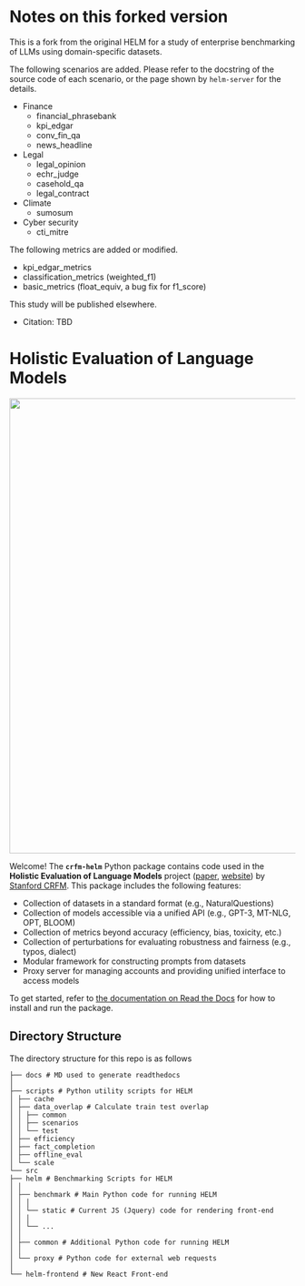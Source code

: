 <!--intro-start-->
# Notes on this forked version
This is a fork from the original HELM for a study of enterprise benchmarking of LLMs using domain-specific datasets.

The following scenarios are added. Please refer to the docstring of the source code of each scenario, or the page shown by `helm-server` for the details.
- Finance
    - financial_phrasebank
    - kpi_edgar
    - conv_fin_qa
    - news_headline
- Legal
    - legal_opinion
    - echr_judge
    - casehold_qa
    - legal_contract
- Climate
    - sumosum
- Cyber security
    - cti_mitre

The following metrics are added or modified.
- kpi_edgar_metrics
- classification_metrics  (weighted_f1)
- basic_metrics  (float_equiv, a bug fix for f1_score)

This study will be published elsewhere.
- Citation: TBD

# Holistic Evaluation of Language Models

[comment]: <> (When using the img tag, which allows us to specify size, src has to be a URL.)
<img src="https://github.com/stanford-crfm/helm/raw/main/src/helm/benchmark/static/images/helm-logo.png" alt=""  width="800"/>

Welcome! The **`crfm-helm`** Python package contains code used in the **Holistic Evaluation of Language Models** project ([paper](https://arxiv.org/abs/2211.09110), [website](https://crfm.stanford.edu/helm/latest/)) by [Stanford CRFM](https://crfm.stanford.edu/). This package includes the following features:

- Collection of datasets in a standard format (e.g., NaturalQuestions)
- Collection of models accessible via a unified API (e.g., GPT-3, MT-NLG, OPT, BLOOM)
- Collection of metrics beyond accuracy (efficiency, bias, toxicity, etc.)
- Collection of perturbations for evaluating robustness and fairness (e.g., typos, dialect)
- Modular framework for constructing prompts from datasets
- Proxy server for managing accounts and providing unified interface to access models
<!--intro-end-->

To get started, refer to [the documentation on Read the Docs](https://crfm-helm.readthedocs.io/) for how to install and run the package.

## Directory Structure

The directory structure for this repo is as follows

```
├── docs # MD used to generate readthedocs
│
├── scripts # Python utility scripts for HELM
│ ├── cache
│ ├── data_overlap # Calculate train test overlap
│ │ ├── common
│ │ ├── scenarios
│ │ └── test
│ ├── efficiency
│ ├── fact_completion
│ ├── offline_eval
│ └── scale
└── src
├── helm # Benchmarking Scripts for HELM
│ │
│ ├── benchmark # Main Python code for running HELM
│ │ │
│ │ └── static # Current JS (Jquery) code for rendering front-end
│ │ │
│ │ └── ...
│ │
│ ├── common # Additional Python code for running HELM
│ │
│ └── proxy # Python code for external web requests
│
└── helm-frontend # New React Front-end
```
